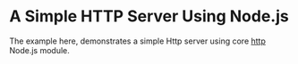# A Simple HTTP Server Using Node.js #  
The example here, demonstrates a simple Http server using core [http](https://nodejs.org/api/http.html) Node.js module.

